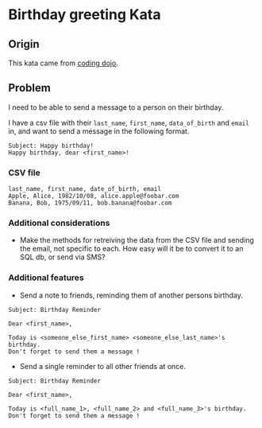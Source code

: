 # Birthday greeting Kata

## Origin

This kata came from [coding dojo](http://codingdojo.org/kata/birthday-greetings/).

## Problem

I need to be able to send a message to a person on their birthday.

I have a csv file with their `last_name`, `first_name`, `data_of_birth` and `email` in, and want to send a message in the following format.

``` text
Subject: Happy birthday!
Happy birthday, dear <first_name>!
```

### CSV file

``` csv
last_name, first_name, date_of_birth, email
Apple, Alice, 1982/10/08, alice.apple@foobar.com
Banana, Bob, 1975/09/11, bob.banana@foobar.com
```

### Additional considerations

- Make the methods for retreiving the data from the CSV file and sending the email, not specific to each.
How easy will it be to convert it to an SQL db, or send via SMS?

### Additional features

- Send a note to friends, reminding them of another persons birthday.

``` text
Subject: Birthday Reminder

Dear <first_name>,

Today is <someone_else_first_name> <someone_else_last_name>'s birthday.
Don't forget to send them a message !
```

- Send a single reminder to all other friends at once.

``` text
Subject: Birthday Reminder

Dear <first_name>,

Today is <full_name_1>, <full_name_2> and <full_name_3>'s birthday.
Don't forget to send them a message !
```
